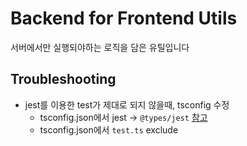# Backend for Frontend Utils

서버에서만 실행되야하는 로직을 담은 유틸입니다



## Troubleshooting

- jest를 이용한 test가 제대로 되지 않을때, tsconfig 수정
  - tsconfig.json에서 jest -> `@types/jest` [참고](https://github.com/Microsoft/TypeScript/issues/31226)
  - tsconfig.json에서 `test.ts` exclude